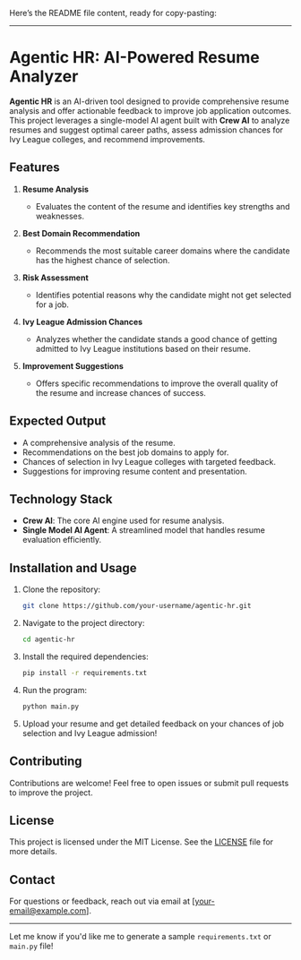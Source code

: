 Here’s the README file content, ready for copy-pasting:

---

# Agentic HR: AI-Powered Resume Analyzer  

**Agentic HR** is an AI-driven tool designed to provide comprehensive resume analysis and offer actionable feedback to improve job application outcomes. This project leverages a single-model AI agent built with **Crew AI** to analyze resumes and suggest optimal career paths, assess admission chances for Ivy League colleges, and recommend improvements.  

## Features  

1. **Resume Analysis**  
   - Evaluates the content of the resume and identifies key strengths and weaknesses.  

2. **Best Domain Recommendation**  
   - Recommends the most suitable career domains where the candidate has the highest chance of selection.  

3. **Risk Assessment**  
   - Identifies potential reasons why the candidate might not get selected for a job.  

4. **Ivy League Admission Chances**  
   - Analyzes whether the candidate stands a good chance of getting admitted to Ivy League institutions based on their resume.  

5. **Improvement Suggestions**  
   - Offers specific recommendations to improve the overall quality of the resume and increase chances of success.  

## Expected Output  

- A comprehensive analysis of the resume.  
- Recommendations on the best job domains to apply for.  
- Chances of selection in Ivy League colleges with targeted feedback.  
- Suggestions for improving resume content and presentation.  

## Technology Stack  

- **Crew AI**: The core AI engine used for resume analysis.  
- **Single Model AI Agent**: A streamlined model that handles resume evaluation efficiently.  

## Installation and Usage  

1. Clone the repository:  
   ```bash  
   git clone https://github.com/your-username/agentic-hr.git  
   ```  

2. Navigate to the project directory:  
   ```bash  
   cd agentic-hr  
   ```  

3. Install the required dependencies:  
   ```bash  
   pip install -r requirements.txt  
   ```  

4. Run the program:  
   ```bash  
   python main.py  
   ```  

5. Upload your resume and get detailed feedback on your chances of job selection and Ivy League admission!  

## Contributing  

Contributions are welcome! Feel free to open issues or submit pull requests to improve the project.  

## License  

This project is licensed under the MIT License. See the [LICENSE](LICENSE) file for more details.  

## Contact  

For questions or feedback, reach out via email at [your-email@example.com].  

---  

Let me know if you'd like me to generate a sample `requirements.txt` or `main.py` file!

